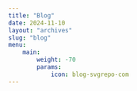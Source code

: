 ```yaml
---
title: "Blog"
date: 2024-11-10
layout: "archives"
slug: "blog"
menu:
    main:
        weight: -70
        params: 
            icon: blog-svgrepo-com
---
```

